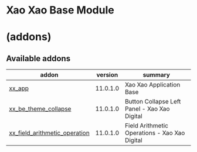 Xao Xao Base Module
===================

# (addons)
Available addons
----------------
addon | version | summary
--- | --- | ---
[xx_app](xx_app/) | 11.0.1.0 | Xao Xao Application Base
[xx_be_theme_collapse](xx_be_theme_collapse/) | 11.0.1.0 | Button Collapse Left Panel - Xao Xao Digital
[xx_field_arithmetic_operation](xx_field_arithmetic_operation/) | 11.0.1.0 | Field Arithmetic Operations - Xao Xao Digital

